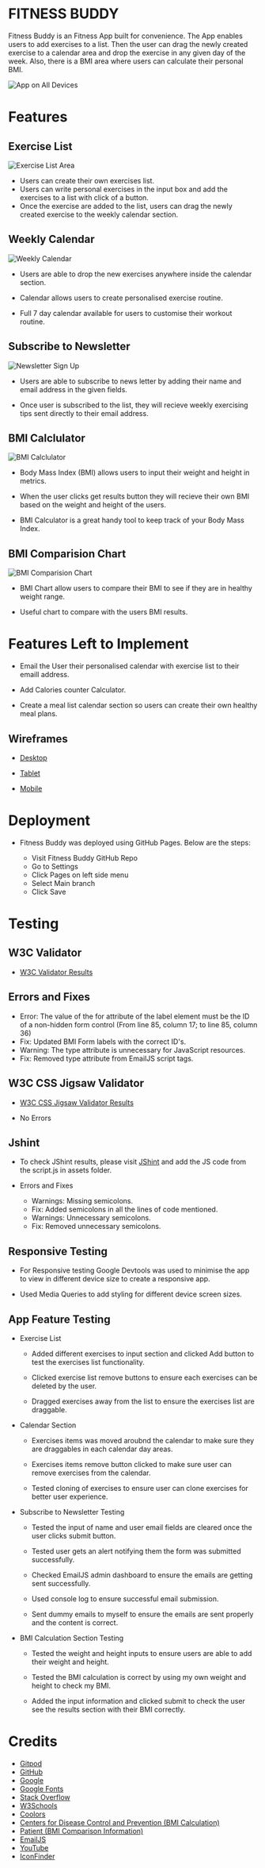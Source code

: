 # FITNESS BUDDY

Fitness Buddy is an Fitness App built for convenience. The App enables users to add exercises to a list. Then the user can drag the newly created exercise to a calendar area and drop the exercise in any given day of the week. Also, there is a BMI area where users can calculate their personal BMI. 

![App on All Devices](readme-files/screenshots/Fitness-app-mockup-devices.png)

# Features

## Exercise List

![Exercise List Area](readme-files/screenshots/exercise-list-section.png)

* Users can create their own exercises list.
* Users can write personal exercises in the input box and add the exercises to a list with click of a button.
* Once the exercise are added to the list, users can drag the newly created exercise to the weekly calendar section.

## Weekly Calendar

![Weekly Calendar](readme-files/screenshots/calendar-section.png)

* Users are able to drop the new exercises anywhere inside the calendar section.

* Calendar allows users to create personalised exercise routine.

* Full 7 day calendar available for users to customise their workout routine. 

## Subscribe to Newsletter

![Newsletter Sign Up](readme-files/screenshots/newsletter-section.png)

* Users are able to subscribe to news letter by adding their name and email address in the given fields.

* Once user is subscribed to the list, they will recieve weekly exercising tips sent directly to their email address.

## BMI Calclulator

![BMI Calclulator](readme-files/screenshots/bmi-calculator.png)

* Body Mass Index (BMI) allows users to input their weight and height in metrics.

* When the user clicks get results button they will recieve their own BMI based on the weight and height of the users.

* BMI Calculator is a great handy tool to keep track of your Body Mass Index.

## BMI Comparision Chart

![BMI Comparision Chart](readme-files/screenshots/bmi-info.png)

* BMI Chart allow users to compare their BMI to see if they are in healthy weight range. 

* Useful chart to compare with the users BMI results. 

# Features Left to Implement

* Email the User their personalised calendar with exercise list to their emaill address.

* Add Calories counter Calculator.

* Create a meal list calendar section so users can create their own healthy meal plans.

## Wireframes

* [Desktop](https://github.com/dushanka-dev/fitness-buddy/blob/main/readme-files/wireframes/desktop/fitness-app-wireframe-desktop.png)

* [Tablet](https://github.com/dushanka-dev/fitness-buddy/blob/main/readme-files/wireframes/tablet/fitness-app-wireframe-tablet.png)

* [Mobile](https://github.com/dushanka-dev/fitness-buddy/blob/main/readme-files/wireframes/mobile/fitness-app-wireframe-mobile.png)

# Deployment

* Fitness Buddy was deployed using GitHub Pages. Below are the steps:

    * Visit Fitness Buddy GitHub Repo
    * Go to Settings
    * Click Pages on left side menu
    * Select Main branch
    * Click Save

# Testing

## W3C Validator
* [W3C Validator Results](https://validator.w3.org/nu/?doc=https%3A%2F%2Fdushanka-dev.github.io%2Ffitness-buddy%2F)

## Errors and Fixes
        
* Error: The value of the for attribute of the label element must be the ID of a non-hidden form control (From line 85, column 17; to line 85, column 36)
* Fix: Updated BMI Form labels with the correct ID's.
* Warning: The type attribute is unnecessary for JavaScript resources.
* Fix: Removed type attribute from EmailJS script tags.

## W3C CSS Jigsaw Validator

* [W3C CSS Jigsaw Validator Results](https://jigsaw.w3.org/css-validator/validator?uri=dushanka-dev.github.io%2Ffitness-buddy%2F&profile=css3svg&usermedium=all&warning=1&vextwarning=&lang=en)

* No Errors

## Jshint 

* To check JShint results, please visit [JShint](https://jshint.com/) and add the JS code from the script.js in assets folder.

* Errors and Fixes

    * Warnings: Missing semicolons.
    * Fix: Added semicolons in all the lines of code mentioned.
    * Warnings: Unnecessary semicolons.
    * Fix: Removed unnecessary semicolons.

## Responsive Testing

* For Responsive testing Google Devtools was used to minimise the app to view in different device size to create a responsive app.

* Used Media Queries to add styling for different device screen sizes. 

## App Feature Testing

* Exercise List
        
    * Added different exercises to input section and clicked Add button to test the exercises list functionality. 

    * Clicked exercise list remove buttons to ensure each exercises can be deleted by the user. 

    * Dragged exercises away from the list to ensure the exercises list are draggable.

* Calendar Section

    * Exercises items was moved aroubnd the calendar to make sure they are draggables in each calendar day areas.

    * Exercises items remove button clicked to make sure user can remove exercises from the calendar.

    * Tested cloning of exercises to ensure user can clone exercises for better user experience. 

* Subscribe to Newsletter Testing

    * Tested the input of name and user email fields are cleared once the user clicks submit button.

    * Tested user gets an alert notifying them the form was submitted successfully. 

    * Checked EmailJS admin dashboard to ensure the emails are getting sent successfully.

    * Used console log to ensure successful email submission. 

    * Sent dummy emails to myself to ensure the emails are sent properly and the content is correct.

* BMI Calculation Section Testing

    * Tested the weight and height inputs to ensure users are able to add their weight and height.

    * Tested the BMI calculation is correct by using my own weight and height to check my BMI.

    * Added the input information and clicked submit to check the user see the results section with their BMI correctly.

# Credits

* [Gitpod](https://stackoverflow.com/)
* [GitHub](https://github.com/)
* [Google](https://www.google.com/)
* [Google Fonts](https://fonts.google.com/)
* [Stack Overflow](https://stackoverflow.com/)
* [W3Schools](https://www.w3schools.com/)
* [Coolors](https://coolors.co/palettes/trending)
* [Centers for Disease Control and Prevention (BMI Calculation)](https://www.cdc.gov/nccdphp/dnpao/growthcharts/training/bmiage/page5_1.html)
* [Patient (BMI Comparison Information)](https://patient.info/doctor/bmi-calculator-calculator)
* [EmailJS](https://www.emailjs.com/)
* [YouTube](https://www.youtube.com/)
* [IconFinder](https://www.iconfinder.com/search?q=exercise&price=free&license=gte__2)


